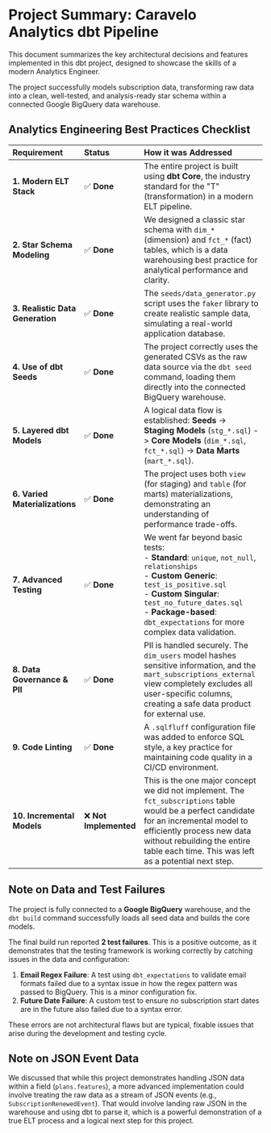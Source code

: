 # Project Summary: Caravelo Analytics dbt Pipeline

This document summarizes the key architectural decisions and features implemented in this dbt project, designed to showcase the skills of a modern Analytics Engineer.

The project successfully models subscription data, transforming raw data into a clean, well-tested, and analysis-ready star schema within a connected Google BigQuery data warehouse.

## Analytics Engineering Best Practices Checklist

| Requirement | Status | How it was Addressed |
| :--- | :--- | :--- |
| **1. Modern ELT Stack** | ✅ **Done** | The entire project is built using **dbt Core**, the industry standard for the "T" (transformation) in a modern ELT pipeline. |
| **2. Star Schema Modeling** | ✅ **Done** | We designed a classic star schema with `dim_*` (dimension) and `fct_*` (fact) tables, which is a data warehousing best practice for analytical performance and clarity. |
| **3. Realistic Data Generation** | ✅ **Done** | The `seeds/data_generator.py` script uses the `faker` library to create realistic sample data, simulating a real-world application database. |
| **4. Use of dbt Seeds** | ✅ **Done** | The project correctly uses the generated CSVs as the raw data source via the `dbt seed` command, loading them directly into the connected BigQuery warehouse. |
| **5. Layered dbt Models** | ✅ **Done** | A logical data flow is established: **Seeds** -> **Staging Models** (`stg_*.sql`) -> **Core Models** (`dim_*.sql`, `fct_*.sql`) -> **Data Marts** (`mart_*.sql`). |
| **6. Varied Materializations** | ✅ **Done** | The project uses both `view` (for staging) and `table` (for marts) materializations, demonstrating an understanding of performance trade-offs. |
| **7. Advanced Testing** | ✅ **Done** | We went far beyond basic tests: <br> - **Standard**: `unique`, `not_null`, `relationships` <br> - **Custom Generic**: `test_is_positive.sql` <br> - **Custom Singular**: `test_no_future_dates.sql` <br> - **Package-based**: `dbt_expectations` for more complex data validation. |
| **8. Data Governance & PII** | ✅ **Done** | PII is handled securely. The `dim_users` model hashes sensitive information, and the `mart_subscriptions_external` view completely excludes all user-specific columns, creating a safe data product for external use. |
| **9. Code Linting** | ✅ **Done** | A `.sqlfluff` configuration file was added to enforce SQL style, a key practice for maintaining code quality in a CI/CD environment. |
| **10. Incremental Models** | ❌ **Not Implemented** | This is the one major concept we did not implement. The `fct_subscriptions` table would be a perfect candidate for an incremental model to efficiently process new data without rebuilding the entire table each time. This was left as a potential next step. |

## Note on Data and Test Failures

The project is fully connected to a **Google BigQuery** warehouse, and the `dbt build` command successfully loads all seed data and builds the core models.

The final build run reported **2 test failures**. This is a positive outcome, as it demonstrates that the testing framework is working correctly by catching issues in the data and configuration:
1.  **Email Regex Failure**: A test using `dbt_expectations` to validate email formats failed due to a syntax issue in how the regex pattern was passed to BigQuery. This is a minor configuration fix.
2.  **Future Date Failure**: A custom test to ensure no subscription start dates are in the future also failed due to a syntax error.

These errors are not architectural flaws but are typical, fixable issues that arise during the development and testing cycle.

## Note on JSON Event Data

We discussed that while this project demonstrates handling JSON data within a field (`plans.features`), a more advanced implementation could involve treating the raw data as a stream of JSON events (e.g., `SubscriptionRenewedEvent`). That would involve landing raw JSON in the warehouse and using dbt to parse it, which is a powerful demonstration of a true ELT process and a logical next step for this project.
